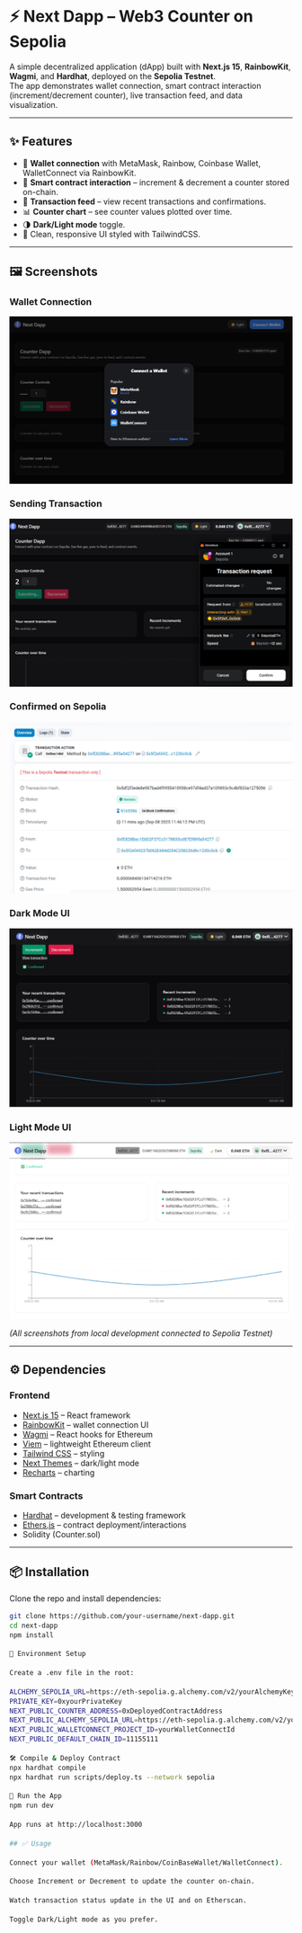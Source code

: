 # ⚡ Next Dapp – Web3 Counter on Sepolia

A simple decentralized application (dApp) built with **Next.js 15**, **RainbowKit**, **Wagmi**, and **Hardhat**, deployed on the **Sepolia Testnet**.  
The app demonstrates wallet connection, smart contract interaction (increment/decrement counter), live transaction feed, and data visualization.

---

## ✨ Features

- 🔐 **Wallet connection** with MetaMask, Rainbow, Coinbase Wallet, WalletConnect via RainbowKit.
- 🔄 **Smart contract interaction** – increment & decrement a counter stored on-chain.
- 🧾 **Transaction feed** – view recent transactions and confirmations.
- 📊 **Counter chart** – see counter values plotted over time.
- 🌗 **Dark/Light mode** toggle.
- 🎨 Clean, responsive UI styled with TailwindCSS.

---

## 🖼️ Screenshots

### Wallet Connection
![Wallet Connection](./screenshots/1.png)

### Sending Transaction
![Submitting Transaction](./screenshots/2.png)

### Confirmed on Sepolia
![Etherscan Confirmation](./screenshots/3.png)

### Dark Mode UI
![Dark Mode](./screenshots/4.png)

### Light Mode UI
![Light Mode](./screenshots/5.png)

*(All screenshots from local development connected to Sepolia Testnet)*

---

## ⚙️ Dependencies

### Frontend
- [Next.js 15](https://nextjs.org/) – React framework
- [RainbowKit](https://www.rainbowkit.com/) – wallet connection UI
- [Wagmi](https://wagmi.sh/) – React hooks for Ethereum
- [Viem](https://viem.sh/) – lightweight Ethereum client
- [Tailwind CSS](https://tailwindcss.com/) – styling
- [Next Themes](https://github.com/pacocoursey/next-themes) – dark/light mode
- [Recharts](https://recharts.org/en-US/) – charting

### Smart Contracts
- [Hardhat](https://hardhat.org/) – development & testing framework
- [Ethers.js](https://docs.ethers.io/) – contract deployment/interactions
- Solidity (Counter.sol)

---

## 📦 Installation

Clone the repo and install dependencies:

```bash
git clone https://github.com/your-username/next-dapp.git
cd next-dapp
npm install

🔑 Environment Setup

Create a .env file in the root:

ALCHEMY_SEPOLIA_URL=https://eth-sepolia.g.alchemy.com/v2/yourAlchemyKey
PRIVATE_KEY=0xyourPrivateKey
NEXT_PUBLIC_COUNTER_ADDRESS=0xDeployedContractAddress
NEXT_PUBLIC_ALCHEMY_SEPOLIA_URL=https://eth-sepolia.g.alchemy.com/v2/yourAlchemyKey
NEXT_PUBLIC_WALLETCONNECT_PROJECT_ID=yourWalletConnectId
NEXT_PUBLIC_DEFAULT_CHAIN_ID=11155111

🛠️ Compile & Deploy Contract
npx hardhat compile
npx hardhat run scripts/deploy.ts --network sepolia

🚀 Run the App
npm run dev

App runs at http://localhost:3000

## ✅ Usage

Connect your wallet (MetaMask/Rainbow/CoinBaseWallet/WalletConnect).

Choose Increment or Decrement to update the counter on-chain.

Watch transaction status update in the UI and on Etherscan.

Toggle Dark/Light mode as you prefer.